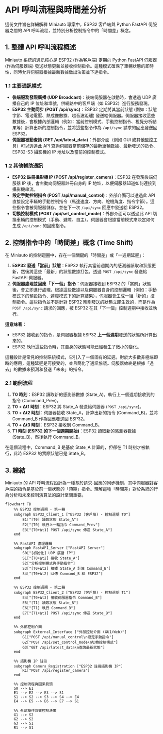 # API 呼叫流程與時間差分析

這份文件旨在詳細解釋 Miniauto 專案中，ESP32 客戶端與 Python FastAPI 伺服器之間的 API 呼叫流程，並特別分析控制指令中的「時間差」概念。

## 1. 整體 API 呼叫流程概述

Miniauto 系統的通訊核心是 ESP32 (作為客戶端) 定期向 Python FastAPI 伺服器 (作為伺服器端) 發送狀態更新並接收控制指令。這種模式確保了車輛狀態的即時性，同時允許伺服器根據最新數據做出決策並下達指令。

### 1.1 主要通訊模式

*   **後端服務發現廣播 (UDP Broadcast)**：後端伺服器在啟動時，會透過 UDP 廣播自己的 IP 位址和埠號，供網路中的客戶端（如 ESP32）進行服務發現。
*   **ESP32 主動同步 (POST /api/sync)**：ESP32 定期將其當前狀態 (例如：狀態字節、電池電壓、熱成像數據、超音波距離) 發送給伺服器。伺服器接收這些數據後，會根據內部邏輯（例如：當前控制模式、手動控制指令、視覺分析結果等）計算出新的控制指令，並將這些指令作為 `/api/sync` 請求的回應發送回 ESP32。
*   **伺服器被動查詢 (GET /api/latest_data)**：外部介面（例如 GUI 或其他監控工具）可以透過此 API 查詢伺服器當前儲存的最新車輛數據、最新發送的指令、ESP32-S3 攝影機的 IP 地址以及當前的控制模式。

### 1.2 其他輔助通訊

*   **ESP32 註冊攝影機 IP (POST /api/register_camera)**：ESP32 在發現後端伺服器 IP 後，會主動向伺服器註冊自身的 IP 地址，以便伺服器知道如何連接到攝影機串流。
*   **設定手動控制指令 (POST /api/manual_control)**：外部介面可以透過此 API 直接設定車輛的手動控制指令（馬達速度、方向、舵機角度、指令字節）。這些指令會被伺服器儲存，並在下一次 `/api/sync` 回應中發送給 ESP32。
*   **切換控制模式 (POST /api/set_control_mode)**：外部介面可以透過此 API 切換車輛的控制模式（手動、避障、自主）。伺服器會根據當前模式來決定如何生成 `/api/sync` 的回應指令。

## 2. 控制指令中的「時間差」概念 (Time Shift)

在 Miniauto 的控制迴圈中，存在一個關鍵的「時間差」或「一週期延遲」：

1.  **ESP32 發送「當前」狀態**：ESP32 執行其當前週期內的感測器讀取和狀態更新，然後將這些「最新」的狀態數據打包，透過 `POST /api/sync` 發送給 FastAPI 伺服器。
2.  **伺服器處理並回應「下一個」指令**：伺服器接收到 ESP32 的「當前」狀態後，會立即進行處理。根據這些數據以及伺服器自身的控制邏輯（例如：手動模式下的預設指令、避障模式下的計算結果），伺服器會生成一組「新的」控制指令。這些指令並不是針對 ESP32 剛剛發送的狀態立即生效的，而是作為 `POST /api/sync` 請求的回應，被 ESP32 在其「下一個」控制週期中接收並執行。

**這意味著：**

*   ESP32 接收到的指令，是伺服器根據 ESP32 **上一個週期**發送的狀態所計算出來的。
*   ESP32 執行這些指令時，其自身的狀態可能已經發生了微小的變化。

這種設計是常見的控制系統模式，它引入了一個固有的延遲。對於大多數非極端即時的應用，這種延遲是可接受的，並且簡化了通訊協議。伺服器始終是根據「過去」的數據來預測和發送「未來」的指令。

### 2.1 範例流程

1.  **T0 時刻**：ESP32 讀取新的感測器數據 (State_A)，執行上一個週期接收到的指令 (Command_Prev)。
2.  **T0 + Δt1 時刻**：ESP32 將 State_A 發送給伺服器 (`POST /api/sync`)。
3.  **T0 + Δt2 時刻**：伺服器接收 State_A，計算出新的指令 (Command_B)，並將 Command_B 作為回應發送回 ESP32。
4.  **T0 + Δt3 時刻**：ESP32 接收到 Command_B。
5.  **T1 時刻 (ESP32 的下一個週期開始)**：ESP32 讀取新的感測器數據 (State_B)，然後執行 Command_B。

在這個流程中，Command_B 是基於 State_A 計算的，但卻在 T1 時刻才被執行，此時 ESP32 的實際狀態已是 State_B。

## 3. 總結

Miniauto 的 API 呼叫流程設計為一種基於請求-回應的同步機制，其中伺服器對客戶端的指令是基於前一個狀態的「預期」指令。理解這種「時間差」對於系統的行為分析和未來控制演算法的設計至關重要。

```mermaid
flowchart TD
    %% ESP32 控制週期 - 第一輪
    subgraph ESP32_Client_1 ["ESP32 (客戶端) - 控制週期 T0"]
        E1["[T0] 讀取狀態 State_A"]
        E2["[T0] 執行上一輪指令 Command_Prev"]
        E3["[T0+Δt1] POST /api/sync 傳送 State_A"]
    end

    %% FastAPI 處理邏輯
    subgraph FastAPI_Server ["FastAPI Server"]
        S0["[初始化] UDP 廣播 IP"]
        S1["[T0+Δt2] 接收 State_A"]
        S2["分析控制模式與手動指令"]
        S3["[T0+Δt2] 根據 State_A 計算 Command_B"]
        S4["[T0+Δt2] 回傳 Command_B 給 ESP32"]
    end

    %% ESP32 控制週期 - 第二輪
    subgraph ESP32_Client_2 ["ESP32 (客戶端) - 控制週期 T1"]
        E4["[T0+Δt3] 接收伺服器指令 Command_B"]
        E5["[T1] 讀取狀態 State_B"]
        E6["[T1] 執行 Command_B"]
        E7["[T1+Δt1] POST /api/sync 傳送 State_B"]
    end

    %% 外部控制介面
    subgraph External_Interface ["外部控制介面 (GUI/Web)"]
        G1["POST /api/manual_control\n設定手動指令"]
        G2["POST /api/set_control_mode\n切換控制模式"]
        G3["GET /api/latest_data\n查詢最新狀態"]
    end

    %% 攝影機 IP 註冊
    subgraph Camera_Registration ["ESP32 註冊攝影機 IP"]
        R1["POST /api/register_camera"]
    end

    %% 控制流程與因果箭頭
    S0 --> E1
    E1 --> E2 --> E3 --> S1
    S1 --> S2 --> S3 --> S4 --> E4
    E4 --> E5 --> E6 --> E7 --> S1

    %% 外部操作影響控制決策
    G1 --> S2
    G2 --> S2
    G3 --> S1
    R1 --> S1

```
